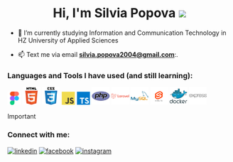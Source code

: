 <h1 align="center"><b>Hi, I'm Silvia Popova </b><img src="https://media.giphy.com/media/hvRJCLFzcasrR4ia7z/giphy.gif" width="35"></h1>

- 🌱 I’m currently studying Information and Communication Technology in HZ University of Applied Sciences

- 📫 Text me via email **silvia.popova2004@gmail.com**:.



<h3 align="left">Languages and Tools I have used (and still learning):</h3>
<p align="left">
    <img src="https://raw.githubusercontent.com/devicons/devicon/master/icons/figma/figma-original.svg" alt="figma" height="30"/>
  <img src="https://raw.githubusercontent.com/devicons/devicon/master/icons/html5/html5-original-wordmark.svg" alt="html5" height="40"/>
  <img src="https://raw.githubusercontent.com/devicons/devicon/master/icons/css3/css3-original-wordmark.svg" alt="css" height="40"/>
  <img src="https://raw.githubusercontent.com/devicons/devicon/master/icons/javascript/javascript-original.svg" alt="javascript" height="30"/>
  <img src="https://raw.githubusercontent.com/devicons/devicon/master/icons/typescript/typescript-plain.svg" alt="javascript" height="30"/>
  <img src="https://raw.githubusercontent.com/devicons/devicon/master/icons/php/php-original.svg" alt="php" height="40"/>
  <img src="https://raw.githubusercontent.com/devicons/devicon/master/icons/laravel/laravel-original-wordmark.svg" alt="laravel" height="40"/>
    <img src="https://raw.githubusercontent.com/devicons/devicon/master/icons/mysql/mysql-original-wordmark.svg" alt="mysql" height="40"/>
    <img src="https://raw.githubusercontent.com/devicons/devicon/master/icons/svelte/svelte-original-wordmark.svg" alt="svelte" height="40"/>
    <img src="https://raw.githubusercontent.com/devicons/devicon/master/icons/docker/docker-original-wordmark.svg" alt="docker" height="40"/>
<img src="https://raw.githubusercontent.com/devicons/devicon/master/icons/express/express-original-wordmark.svg" alt="express" height="40"/>
  
> [!IMPORTANT]
> <h3 align="left">Connect with me:</h3>
> <p align="left">
>   <a href="https://www.linkedin.com/in/silvia-popova-4477a6290/" target="blank"><img align="center"
>       src="https://raw.githubusercontent.com/rahuldkjain/github-profile-readme-generator/master/src/images/icons/Social/linked-in-alt.svg"
>       alt="linkedin" height="30" width="40" /></a>
>   <a href="https://www.facebook.com/profile.php?id=100004916047376" target="blank"><img align="center"
>       src="https://raw.githubusercontent.com/rahuldkjain/github-profile-readme-generator/master/src/images/icons/Social/facebook.svg"
>       alt="facebook" height="30" width="40" /></a>
>   <a href="https://www.instagram.com/silveto2004/" target="blank"><img align="center"
>       src="https://raw.githubusercontent.com/rahuldkjain/github-profile-readme-generator/master/src/images/icons/Social/instagram.svg"
>       alt="instagram" height="30" width="40" /></a>
> </p>
